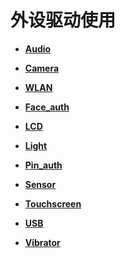# 外设驱动使用


- **[Audio](driver-peripherals-audio-des.md)**

- **[Camera](driver-peripherals-camera-des.md)**

- **[WLAN](driver-peripherals-external-des.md)**

- **[Face_auth](driver-peripherals-face_auth-des.md)**

- **[LCD](driver-peripherals-lcd-des.md)**

- **[Light](driver-peripherals-light-des.md)**

- **[Pin_auth](driver-peripherals-pinauth-des.md)**

- **[Sensor](driver-peripherals-sensor-des.md)**

- **[Touchscreen](driver-peripherals-touch-des.md)**

- **[USB](driver-peripherals-usb-des.md)**

- **[Vibrator](driver-peripherals-vibrator-des.md)**
